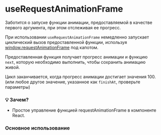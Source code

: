 # useRequestAnimationFrame

Заботится о запуске функции анимации, предоставляемой в качестве первого аргумента, при этом отслеживая ее прогресс.

При использовании `useRequestAnimationFrame` немедленно запускает циклический вызов предоставленной функции, используя
[window.requestAnimationFrame](https://developer.mozilla.org/en-US/docs/Web/API/window/requestAnimationFrame) под капотом.

Предоставленная функция получает прогресс анимации и функцию `next`, которую необходимо выполнить, чтобы сохранить анимацию живой.

Цикл заканчивается, когда прогресс анимации достигает значения 100. (или любое другое значение, указанное как `finishAt`, проверьте параметры)

### 💡 Зачем?

- Простое управление функцией requestAnimationFrame в компоненте React.

### Основное использование
